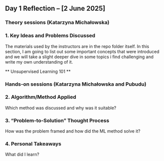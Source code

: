 ## **Day 1 Reflection – [2 June 2025]**
### Theory sessions (Katarzyna Michałowska)
### **1. Key Ideas and Problems Discussed**
The materials used by the instructors are in the repo folder itself. In this section, I am going to list out some important concepts that were introduced and we will take a slight deeper dive in some topics i find challenging and write my own understanding of it.

** Unsupervised Learning 101 **




### Hands-on  sessions (Katarzyna Michałowska and Pubudu)
### **2. Algorithm/Method Applied**
Which method was discussed and why was it suitable?

### **3. “Problem-to-Solution” Thought Process**
How was the problem framed and how did the ML method solve it?

### **4. Personal Takeaways**
What did I learn?



